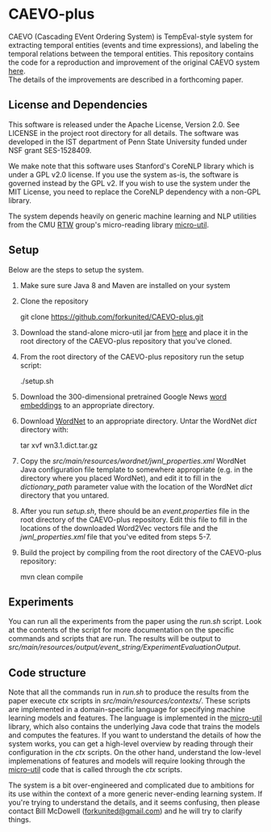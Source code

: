 # CAEVO-plus

CAEVO (Cascading EVent Ordering System) is TempEval-style system for extracting 
temporal entities (events and time expressions), and labeling the temporal relations 
between the temporal entities.  This repository contains the code for a reproduction 
and improvement of the original CAEVO system [here](https://github.com/nchambers/caevo).  
The details of the improvements are described in a forthcoming paper.

License and Dependencies
------------------------
This software is released under the Apache License, Version 2.0. See LICENSE in the 
project root directory for all details. The software was developed in the IST department
of Penn State University funded under NSF grant SES-1528409.

We make note that this software uses Stanford's CoreNLP library which is under a GPL v2.0 license. 
If you use the system as-is, the software is governed instead by the GPL v2. If you wish to use 
the system under the MIT License, you need to replace the CoreNLP dependency with a 
non-GPL library.

The system depends heavily on generic machine learning and NLP utilities from the 
CMU [RTW](http://rtw.ml.cmu.edu/rtw/) group's micro-reading library 
[micro-util](https://github.com/forkunited/micro-util/tree/standalone-caevo/).

Setup
-----

Below are the steps to setup the system.

1. Make sure sure Java 8 and Maven are installed on your system

2. Clone the repository 

    git clone https://github.com/forkunited/CAEVO-plus.git

3. Download the stand-alone micro-util jar from 
[here](https://drive.google.com/file/d/0B6nD4za_hvG1UXltNWJVSS1aRjQ/view?usp=sharing) 
and place it in the root directory of the CAEVO-plus repository that 
you've cloned. 

4. From the root directory of the CAEVO-plus repository run the setup script:

    ./setup.sh

5. Download the 300-dimensional pretrained Google News 
[word embeddings](https://code.google.com/archive/p/word2vec/) to an appropriate 
directory.

6. Download [WordNet](http://wordnetcode.princeton.edu/wn3.1.dict.tar.gz) to
an appropriate directory.  Untar the WordNet *dict* directory with:

    tar xvf wn3.1.dict.tar.gz

7. Copy the *src/main/resources/wordnet/jwnl_properties.xml* WordNet Java configuration file
template to somewhere appropriate (e.g. in the directory where you placed WordNet), and 
edit it to fill in the *dictionary_path* parameter value with the location of the WordNet
*dict* directory that you untared. 

8. After you run *setup.sh*, there should be an *event.properties* file in the root directory
of the CAEVO-plus repository.  Edit this file to fill in the locations of the downloaded
Word2Vec vectors file and the *jwnl_properties.xml* file that you've edited from steps 5-7.

9. Build the project by compiling from the root directory of the CAEVO-plus repository:

    mvn clean compile

Experiments
-----------
You can run all the experiments from the paper using the *run.sh* script.  Look at the contents
of the script for more documentation on the specific commands and scripts that are run.  The results
will be output to *src/main/resources/output/event_string/ExperimentEvaluationOutput*.

Code structure
--------------
Note that all the commands run in *run.sh* to produce the results from the paper execute *ctx*
scripts in *src/main/resources/contexts/*.  These scripts are implemented in a domain-specific 
language for specifying machine learning models and features.  The language is implemented in the
[micro-util](https://github.com/forkunited/micro-util/tree/standalone-caevo/) library, which also
contains the underlying Java code that trains the models and computes the features.  If you want 
to understand the details of how the system works, you can get a high-level overview by reading 
through their configuration in the *ctx* scripts.  On the other hand, understand the low-level
implemenations of features and models will require looking through the 
[micro-util](https://github.com/forkunited/micro-util/tree/standalone-caevo/) code that is called
through the *ctx* scripts.

The system is a bit over-engineered and complicated due to ambitions for its use within the context
of a more generic never-ending learning system.  If you're trying to understand the details,
and it seems confusing, then please contact Bill McDowell (forkunited@gmail.com) and he will try
to clarify things.  


